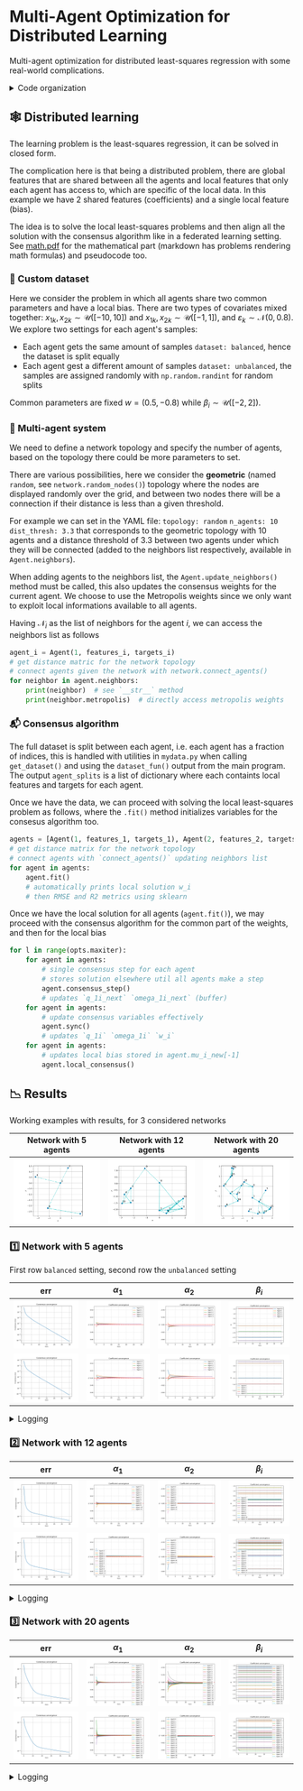 # Multi-Agent Optimization for Distributed Learning

Multi-agent optimization for distributed least-squares regression with some real-world complications.

<details>
<summary>Code organization</summary>

```bash
pip install -r requirements.txt
```

- `src/configs/` folder with yaml configuration files
- `src/logs/` folder automatically created
- `src/plots/` folder with plotted results (network, parameter convergence and consensus objective convergence)
- `src/cmd_args.py` arguments for main programs
- `src/main.py` main program with arguments, see `python main.py --help` (for now just the configuration file)
- `src/mydata.py` utilities for dataset creation
- `src/network.py` utilities for multi-agent network creation, contains `random_nodes()` `connect_agents()` `plot_network()` functions
- `src/train.py` utilities for agents training and consensus algorithm, contains `Agent` class and `consensus_algorithm()` function
- `src/utils.py` other utilities

You can run the main program as follows (also works for `network.py` and `mydata.py` for inspecting agents network and data respectively)

```bash
python src/main.py --config src/configs/exp1.yaml
```

Otherwise go for `chmod +x src/commands.sh` then run `src/commands.sh` for plotting the networks and then running consensus algorithm for each setting

</details>

## :spider_web: Distributed learning

The learning problem is the least-squares regression, it can be solved in closed form.

The complication here is that being a distributed problem, there are global features that are shared between all the agents and local features that only each agent has access to, which are specific of the local data. In this example we have 2 shared features (coefficients) and a single local feature (bias).

The idea is to solve the local least-squares problems and then align all the solution with the consensus algorithm like in a federated learning setting. See [math.pdf](math.pdf) for the mathematical part (markdown has problems rendering math formulas) and pseudocode too.

### :file_folder: Custom dataset

Here we consider the problem in which all agents share two common parameters and have a local bias. There are two types of covariates mixed together: $x_{1k},x_{2k}\sim\mathcal{U}([-10,10])$ and $x_{1k},x_{2k}\sim\mathcal{U}([-1,1])$, and $\varepsilon_k\sim\mathcal{N}(0,0.8)$. We explore two settings for each agent's samples:
- Each agent gets the same amount of samples `dataset: balanced`, hence the dataset is split equally
- Each agent gest a different amount of samples `dataset: unbalanced`, the samples are assigned randomly with `np.random.randint` for random splits

Common parameters are fixed $w=(0.5,-0.8)$ while $\beta_i\sim\mathcal{U}([-2,2])$.

### :busts_in_silhouette: Multi-agent system

We need to define a network topology and specify the number of agents, based on the topology there could be more parameters to set.

There are various possibilities, here we consider the **geometric** (named `random`, see `network.random_nodes()`) topology where the nodes are displayed randomly over the grid, and between two nodes there will be a connection if their distance is less than a given threshold.
<!-- - Geometric: generate random 2D coordinates the connect two agents if their distance is below a given threshold (see `network.random_nodes()`)
- Ring: display the nodes in a circle (see `network.ring_nodes`) as the previous the threshold should be provided here too -->

For example we can set in the YAML file: `topology: random` `n_agents: 10` `dist_thresh: 3.3` that corresponds to the geometric topology with 10 agents and a distance threshold of 3.3 between two agents under which they will be connected (added to the neighbors list respectively, available in `Agent.neighbors`).

When adding agents to the neighbors list, the `Agent.update_neighbors()` method must be called, this also updates the consensus weights for the current agent. We choose to use the Metropolis weights since we only want to exploit local informations available to all agents.

Having $\mathcal{N}_i$ as the list of neighbors for the agent $i$, we can access the neighbors list as follows

```python
agent_i = Agent(1, features_i, targets_i)
# get distance matric for the network topology
# connect agents given the network with network.connect_agents()
for neighbor in agent.neighbors:
    print(neighbor)  # see `__str__` method
    print(neighbor.metropolis)  # directly access metropolis weights
```

### :mailbox_with_mail: Consensus algorithm

The full dataset is split between each agent, i.e. each agent has a fraction of indices, this is handled with utilities in `mydata.py` when calling `get_dataset()` and using the `dataset_fun()` output from the main program. The output `agent_splits` is a list of dictionary where each containts local features and targets for each agent.

Once we have the data, we can proceed with solving the local least-squares problem as follows, where the `.fit()` method initializes variables for the consesus algorithm too.

```python
agents = [Agent(1, features_1, targets_1), Agent(2, features_2, targets_2)]
# get distance matrix for the network topology
# connect agents with `connect_agents()` updating neighbors list
for agent in agents:
    agent.fit()
    # automatically prints local solution w_i
    # then RMSE and R2 metrics using sklearn
```

Once we have the local solution for all agents (`agent.fit()`), we may proceed with the consensus algorithm for the common part of the weights, and then for the local bias

```python
for l in range(opts.maxiter):
    for agent in agents:
        # single consensus step for each agent
        # stores solution elsewhere util all agents make a step
        agent.consensus_step()
        # updates `q_1i_next` `omega_1i_next` (buffer)
    for agent in agents:
        # update consensus variables effectively
        agent.sync()
        # updates `q_1i` `omega_1i` `w_i`
    for agent in agents:
        # updates local bias stored in agent.mu_i_new[-1]
        agent.local_consensus()
```

## :chart_with_downwards_trend: Results

Working examples with results, for 3 considered networks

Network with 5 agents | Network with 12 agents | Network with 20 agents
-- | -- | --
<img src="src/plots/balanced_random5/balanced_random5_net.svg" alt="Network with 5 agents"> | <img src="src/plots/balanced_random12/balanced_random12_net.svg" alt="Network with 12 agents"> | <img src="src/plots/balanced_random20/balanced_random20_net.svg" alt="Network with 20 agents">

### :one: Network with 5 agents

First row `balanced` setting, second row the `unbalanced` setting

err | $\alpha_1$ | $\alpha_2$ | $\beta_i$
--- | --- | --- | ---
<img src="src/plots/balanced_random5/balanced_random5_iters.svg"> | <img src="src/plots/balanced_random5/balanced_random5_alpha1.svg"> | <img src="src/plots/balanced_random5/balanced_random5_alpha2.svg"> | <img src="src/plots/balanced_random5/balanced_random5_beta.svg">
<img src="src/plots/balanced_random5/balanced_random5_iters.svg"> | <img src="src/plots/unbalanced_random5/unbalanced_random5_alpha1.svg"> | <img src="src/plots/unbalanced_random5/unbalanced_random5_alpha2.svg"> | <img src="src/plots/unbalanced_random5/unbalanced_random5_beta.svg">

<details>
<summary>Logging</summary>

See the configuration files for the [balanced](src/configs/balanced_random5.yaml) and [unbalanced](src/configs/unbalanced_random5.yaml) settings.

<table style="width:100%">
<tr>
  <th style="width:100px">Balanced setting</th>
  <th style="width:100%">Unbalanced setting</th>
</tr>
<tr>
<td>

```bash
python src/main.py --config src/configs/balanced_random5.yaml

Actual parameters:
Agent 0, w_i=[ 0.5    -0.8    -1.4839], samples=1000 (20.0%)
Agent 1, w_i=[ 0.5    -0.8    -0.2787], samples=1000 (20.0%)
Agent 2, w_i=[ 0.5    -0.8    -0.9012], samples=1000 (20.0%)
Agent 3, w_i=[ 0.5   -0.8    1.551], samples=1000 (20.0%)
Agent 4, w_i=[ 0.5    -0.8    -1.8377], samples=1000 (20.0%)
Local least-squares:
Agent 0 local solution w_i=[ 0.5051 -0.8158 -1.5278], RMSE=0.83, R2=0.93
Agent 1 local solution w_i=[ 0.5056 -0.7946 -0.2842], RMSE=0.83, R2=0.93
Agent 2 local solution w_i=[ 0.5061 -0.8045 -0.8783], RMSE=0.83, R2=0.93
Agent 3 local solution w_i=[ 0.4942 -0.804   1.5345], RMSE=0.78, R2=0.94
Agent 4 local solution w_i=[ 0.5032 -0.8    -1.8503], RMSE=0.80, R2=0.93
After consensus:
Agent 0 local solution w_i=[ 0.5021 -0.8036 -1.5279], RMSE=0.83, R2=0.93
Agent 1 local solution w_i=[ 0.5021 -0.8036 -0.2839], RMSE=0.83, R2=0.93
Agent 2 local solution w_i=[ 0.5021 -0.8036 -0.8788], RMSE=0.83, R2=0.93
Agent 3 local solution w_i=[ 0.5021 -0.8036  1.5361], RMSE=0.78, R2=0.94
Agent 4 local solution w_i=[ 0.5021 -0.8035 -1.85  ], RMSE=0.80, R2=0.93
```

</td>
<td>

```bash
python src/main.py --config src/configs/unbalanced_random5.yaml

Actual parameters:
Agent 0, w_i=[ 0.5    -0.8    -0.5058], samples=1390 (27.8%)
Agent 1, w_i=[ 0.5    -0.8     0.6799], samples=586 (11.7%)
Agent 2, w_i=[ 0.5    -0.8    -1.7121], samples=1241 (24.8%)
Agent 3, w_i=[ 0.5    -0.8    -0.9733], samples=1299 (26.0%)
Agent 4, w_i=[ 0.5    -0.8     0.8556], samples=484 (9.7%)
Local least-squares:
Agent 0 local solution w_i=[ 0.508  -0.7775 -0.4794], RMSE=0.79, R2=0.93
Agent 1 local solution w_i=[ 0.507  -0.8076  0.6746], RMSE=0.82, R2=0.93
Agent 2 local solution w_i=[ 0.5045 -0.8033 -1.7414], RMSE=0.80, R2=0.93
Agent 3 local solution w_i=[ 0.4949 -0.799  -0.9673], RMSE=0.80, R2=0.93
Agent 4 local solution w_i=[ 0.495  -0.8051  0.827 ], RMSE=0.82, R2=0.92
After consensus:
Agent 0 local solution w_i=[ 0.5015 -0.7959 -0.4795], RMSE=0.79, R2=0.93
Agent 1 local solution w_i=[ 0.5016 -0.7959  0.6785], RMSE=0.82, R2=0.93
Agent 2 local solution w_i=[ 0.5015 -0.796  -1.7417], RMSE=0.80, R2=0.93
Agent 3 local solution w_i=[ 0.5015 -0.796  -0.9673], RMSE=0.80, R2=0.93
Agent 4 local solution w_i=[ 0.5015 -0.796   0.8249], RMSE=0.82, R2=0.92
```

</td>
</tr>
</table>

</details>


### :two: Network with 12 agents

err | $\alpha_1$ | $\alpha_2$ | $\beta_i$
--- | --- | --- | ---
<img src="src/plots/balanced_random12/balanced_random12_iters.svg"> | <img src="src/plots/balanced_random12/balanced_random12_alpha1.svg"> | <img src="src/plots/balanced_random12/balanced_random12_alpha2.svg"> | <img src="src/plots/balanced_random12/balanced_random12_beta.svg">
<img src="src/plots/balanced_random12/balanced_random12_iters.svg"> | <img src="src/plots/unbalanced_random12/unbalanced_random12_alpha1.svg"> | <img src="src/plots/unbalanced_random12/unbalanced_random12_alpha2.svg"> | <img src="src/plots/unbalanced_random12/unbalanced_random12_beta.svg">

<details>
<summary>Logging</summary>

See the configuration files for the [balanced](src/configs/balanced_random12.yaml) and [unbalanced](src/configs/unbalanced_random12.yaml) settings.

<table>
<tr>
<th>Balanced setting</th>
<th>Unbalanced setting</th>
</tr>
<tr>
<td>

```bash
python src/main.py --config src/configs/balanced_random12.yaml

Actual parameters:
Agent 0, w_i=[ 0.5    -0.8    -0.5256], samples=1000 (8.3%)
Agent 1, w_i=[ 0.5    -0.8     0.7044], samples=1000 (8.3%)
Agent 2, w_i=[ 0.5    -0.8     0.1161], samples=1000 (8.3%)
Agent 3, w_i=[ 0.5    -0.8    -0.4716], samples=1000 (8.3%)
Agent 4, w_i=[ 0.5    -0.8    -0.1973], samples=1000 (8.3%)
Agent 5, w_i=[ 0.5    -0.8    -1.9481], samples=1000 (8.3%)
Agent 6, w_i=[ 0.5    -0.8     1.0821], samples=1000 (8.3%)
Agent 7, w_i=[ 0.5   -0.8   -1.836], samples=1000 (8.3%)
Agent 8, w_i=[ 0.5    -0.8     1.3173], samples=1000 (8.3%)
Agent 9, w_i=[ 0.5   -0.8    0.164], samples=1000 (8.3%)
Agent 10, w_i=[ 0.5    -0.8     0.1113], samples=1000 (8.3%)
Agent 11, w_i=[ 0.5    -0.8     0.8183], samples=1000 (8.3%)
Local least-squares:
Agent 0 local solution w_i=[ 0.4975 -0.8045 -0.4993], RMSE=0.73, R2=0.94
Agent 1 local solution w_i=[ 0.4901 -0.8028  0.699 ], RMSE=0.78, R2=0.93
Agent 2 local solution w_i=[ 0.4989 -0.817   0.0918], RMSE=0.78, R2=0.93
Agent 3 local solution w_i=[ 0.5034 -0.7831 -0.5055], RMSE=0.78, R2=0.94
Agent 4 local solution w_i=[ 0.4972 -0.7915 -0.1915], RMSE=0.79, R2=0.94
Agent 5 local solution w_i=[ 0.5041 -0.7811 -1.9141], RMSE=0.76, R2=0.93
Agent 6 local solution w_i=[ 0.502  -0.8266  1.0841], RMSE=0.77, R2=0.94
Agent 7 local solution w_i=[ 0.5003 -0.8037 -1.8269], RMSE=0.81, R2=0.93
Agent 8 local solution w_i=[ 0.4979 -0.7934  1.3539], RMSE=0.80, R2=0.93
Agent 9 local solution w_i=[ 0.4964 -0.802   0.1639], RMSE=0.80, R2=0.93
Agent 10 local solution w_i=[ 0.5033 -0.7958  0.1309], RMSE=0.80, R2=0.93
Agent 11 local solution w_i=[ 0.502  -0.8018  0.81  ], RMSE=0.82, R2=0.93
After consensus:
Agent 0 local solution w_i=[ 0.4997 -0.7997 -0.4993], RMSE=0.73, R2=0.94
Agent 1 local solution w_i=[ 0.4989 -0.8     0.6984], RMSE=0.78, R2=0.93
Agent 2 local solution w_i=[ 0.4989 -0.8     0.0939], RMSE=0.78, R2=0.93
Agent 3 local solution w_i=[ 0.4989 -0.8    -0.5072], RMSE=0.78, R2=0.93
Agent 4 local solution w_i=[ 0.5003 -0.7994 -0.1915], RMSE=0.79, R2=0.94
Agent 5 local solution w_i=[ 0.5002 -0.7995 -1.9133], RMSE=0.76, R2=0.93
Agent 6 local solution w_i=[ 0.5003 -0.7994  1.0861], RMSE=0.77, R2=0.94
Agent 7 local solution w_i=[ 0.4989 -0.8    -1.8269], RMSE=0.81, R2=0.93
Agent 8 local solution w_i=[ 0.4991 -0.7999  1.3535], RMSE=0.80, R2=0.93
Agent 9 local solution w_i=[ 0.4989 -0.8     0.1635], RMSE=0.80, R2=0.93
Agent 10 local solution w_i=[ 0.5003 -0.7994  0.1311], RMSE=0.80, R2=0.93
Agent 11 local solution w_i=[ 0.4989 -0.8     0.8102], RMSE=0.82, R2=0.93
```

</td>
<td>

```bash
python src/main.py --config src/configs/unbalanced_random12.yaml

Actual parameters:
Agent 0, w_i=[ 0.5    -0.8     0.1113], samples=134 (1.1%)
Agent 1, w_i=[ 0.5    -0.8     0.8183], samples=505 (4.2%)
Agent 2, w_i=[ 0.5    -0.8     1.4382], samples=590 (4.9%)
Agent 3, w_i=[ 0.5    -0.8     1.7706], samples=968 (8.1%)
Agent 4, w_i=[ 0.5    -0.8     0.1735], samples=1823 (15.2%)
Agent 5, w_i=[ 0.5    -0.8    -1.3974], samples=1374 (11.5%)
Agent 6, w_i=[ 0.5    -0.8     1.5145], samples=1840 (15.3%)
Agent 7, w_i=[ 0.5    -0.8    -1.8373], samples=2249 (18.7%)
Agent 8, w_i=[ 0.5    -0.8     1.2293], samples=413 (3.4%)
Agent 9, w_i=[ 0.5    -0.8     0.7217], samples=523 (4.4%)
Agent 10, w_i=[ 0.5    -0.8     1.6189], samples=1143 (9.5%)
Agent 11, w_i=[ 0.5    -0.8     1.5899], samples=438 (3.6%)
Local least-squares:
Agent 0 local solution w_i=[ 0.5227 -0.8354  0.0824], RMSE=0.68, R2=0.95
Agent 1 local solution w_i=[ 0.5038 -0.8217  0.8488], RMSE=0.75, R2=0.94
Agent 2 local solution w_i=[ 0.5111 -0.8053  1.4807], RMSE=0.74, R2=0.94
Agent 3 local solution w_i=[ 0.4963 -0.7834  1.7543], RMSE=0.78, R2=0.93
Agent 4 local solution w_i=[ 0.5041 -0.8019  0.1386], RMSE=0.78, R2=0.93
Agent 5 local solution w_i=[ 0.4981 -0.8016 -1.3862], RMSE=0.79, R2=0.94
Agent 6 local solution w_i=[ 0.5093 -0.8047  1.5307], RMSE=0.78, R2=0.94
Agent 7 local solution w_i=[ 0.501  -0.7958 -1.8176], RMSE=0.80, R2=0.93
Agent 8 local solution w_i=[ 0.4937 -0.7952  1.2577], RMSE=0.79, R2=0.93
Agent 9 local solution w_i=[ 0.5063 -0.7994  0.7563], RMSE=0.80, R2=0.93
Agent 10 local solution w_i=[ 0.495  -0.799   1.6182], RMSE=0.81, R2=0.93
Agent 11 local solution w_i=[ 0.4981 -0.7991  1.5569], RMSE=0.83, R2=0.92
After consensus:
Agent 0 local solution w_i=[ 0.5019 -0.8     0.025 ], RMSE=0.69, R2=0.95
Agent 1 local solution w_i=[ 0.5014 -0.7985  0.8533], RMSE=0.75, R2=0.94
Agent 2 local solution w_i=[ 0.5014 -0.7985  1.4818], RMSE=0.74, R2=0.94
Agent 3 local solution w_i=[ 0.5014 -0.7985  1.756 ], RMSE=0.79, R2=0.93
Agent 4 local solution w_i=[ 0.5022 -0.8009  0.1385], RMSE=0.78, R2=0.93
Agent 5 local solution w_i=[ 0.5021 -0.8008 -1.3853], RMSE=0.79, R2=0.94
Agent 6 local solution w_i=[ 0.5022 -0.8009  1.5302], RMSE=0.78, R2=0.94
Agent 7 local solution w_i=[ 0.5014 -0.7985 -1.8176], RMSE=0.80, R2=0.93
Agent 8 local solution w_i=[ 0.5016 -0.799   1.257 ], RMSE=0.79, R2=0.93
Agent 9 local solution w_i=[ 0.5014 -0.7985  0.7558], RMSE=0.80, R2=0.93
Agent 10 local solution w_i=[ 0.5022 -0.8009  1.616 ], RMSE=0.81, R2=0.93
Agent 11 local solution w_i=[ 0.5014 -0.7985  1.5591], RMSE=0.83, R2=0.92
```

</td>
</tr>
</table>

</details>


### :three: Network with 20 agents

err | $\alpha_1$ | $\alpha_2$ | $\beta_i$
--- | --- | --- | ---
<img src="src/plots/balanced_random20/balanced_random20_iters.svg"> | <img src="src/plots/balanced_random20/balanced_random20_alpha1.svg"> | <img src="src/plots/balanced_random20/balanced_random20_alpha2.svg"> | <img src="src/plots/balanced_random20/balanced_random20_beta.svg">
<img src="src/plots/balanced_random20/balanced_random20_iters.svg"> | <img src="src/plots/unbalanced_random20/unbalanced_random20_alpha1.svg"> | <img src="src/plots/unbalanced_random20/unbalanced_random20_alpha2.svg"> | <img src="src/plots/unbalanced_random20/unbalanced_random20_beta.svg">

<details>
<summary>Logging</summary>

See the configuration files for the [balanced](src/configs/balanced_random20.yaml) and [unbalanced](src/configs/unbalanced_random20.yaml) settings.

<table>
<tr>
<th>Balanced setting</th>
<th>Unbalanced setting</th>
</tr>
<tr>
<td>

```bash
python src/main.py --config src/configs/balanced_random20.yaml

Actual parameters:
Agent 0, w_i=[ 0.5    -0.8    -1.8764], samples=1000 (5.0%)
Agent 1, w_i=[ 0.5    -0.8    -0.0773], samples=1000 (5.0%)
Agent 2, w_i=[ 0.5   -0.8    1.182], samples=1000 (5.0%)
Agent 3, w_i=[ 0.5    -0.8     0.5883], samples=1000 (5.0%)
Agent 4, w_i=[ 0.5    -0.8     1.8653], samples=1000 (5.0%)
Agent 5, w_i=[ 0.5    -0.8     1.3731], samples=1000 (5.0%)
Agent 6, w_i=[ 0.5    -0.8     0.1062], samples=1000 (5.0%)
Agent 7, w_i=[ 0.5    -0.8    -1.1739], samples=1000 (5.0%)
Agent 8, w_i=[ 0.5    -0.8    -1.9849], samples=1000 (5.0%)
Agent 9, w_i=[ 0.5   -0.8    1.922], samples=1000 (5.0%)
Agent 10, w_i=[ 0.5    -0.8     1.7533], samples=1000 (5.0%)
Agent 11, w_i=[ 0.5    -0.8    -0.9034], samples=1000 (5.0%)
Agent 12, w_i=[ 0.5    -0.8     0.5529], samples=1000 (5.0%)
Agent 13, w_i=[ 0.5   -0.8    0.917], samples=1000 (5.0%)
Agent 14, w_i=[ 0.5    -0.8     0.3121], samples=1000 (5.0%)
Agent 15, w_i=[ 0.5    -0.8     1.3718], samples=1000 (5.0%)
Agent 16, w_i=[ 0.5    -0.8    -1.6887], samples=1000 (5.0%)
Agent 17, w_i=[ 0.5   -0.8    1.586], samples=1000 (5.0%)
Agent 18, w_i=[ 0.5    -0.8    -0.4319], samples=1000 (5.0%)
Agent 19, w_i=[ 0.5    -0.8    -0.0772], samples=1000 (5.0%)
Local least-squares:
Agent 0 local solution w_i=[ 0.5046 -0.7984 -1.8653], RMSE=0.80, R2=0.93
Agent 1 local solution w_i=[ 0.5029 -0.801  -0.0571], RMSE=0.79, R2=0.93
Agent 2 local solution w_i=[ 0.504  -0.8123  1.1633], RMSE=0.81, R2=0.93
Agent 3 local solution w_i=[ 0.5061 -0.8194  0.5994], RMSE=0.82, R2=0.93
Agent 4 local solution w_i=[ 0.4945 -0.8003  1.8561], RMSE=0.84, R2=0.93
Agent 5 local solution w_i=[ 0.4915 -0.8161  1.343 ], RMSE=0.81, R2=0.93
Agent 6 local solution w_i=[ 0.4966 -0.7962  0.0993], RMSE=0.79, R2=0.93
Agent 7 local solution w_i=[ 0.498  -0.7999 -1.1855], RMSE=0.80, R2=0.93
Agent 8 local solution w_i=[ 0.4936 -0.8069 -1.9928], RMSE=0.81, R2=0.93
Agent 9 local solution w_i=[ 0.5151 -0.8164  1.9148], RMSE=0.77, R2=0.94
Agent 10 local solution w_i=[ 0.4919 -0.8034  1.7081], RMSE=0.81, R2=0.93
Agent 11 local solution w_i=[ 0.4912 -0.7945 -0.8693], RMSE=0.80, R2=0.93
Agent 12 local solution w_i=[ 0.4903 -0.7956  0.593 ], RMSE=0.77, R2=0.94
Agent 13 local solution w_i=[ 0.5069 -0.8023  0.9172], RMSE=0.82, R2=0.92
Agent 14 local solution w_i=[ 0.5038 -0.8033  0.3373], RMSE=0.82, R2=0.93
Agent 15 local solution w_i=[ 0.4988 -0.7956  1.3336], RMSE=0.81, R2=0.92
Agent 16 local solution w_i=[ 0.4983 -0.7851 -1.6951], RMSE=0.80, R2=0.93
Agent 17 local solution w_i=[ 0.4919 -0.7704  1.5949], RMSE=0.79, R2=0.92
Agent 18 local solution w_i=[ 0.5057 -0.8263 -0.4102], RMSE=0.82, R2=0.93
Agent 19 local solution w_i=[ 0.5048 -0.8042 -0.0513], RMSE=0.81, R2=0.93
After consensus:
Agent 0 local solution w_i=[ 0.4995 -0.8025 -1.8651], RMSE=0.80, R2=0.93
Agent 1 local solution w_i=[ 0.4996 -0.8012 -0.0577], RMSE=0.79, R2=0.93
Agent 2 local solution w_i=[ 0.4996 -0.8012  1.1603], RMSE=0.81, R2=0.93
Agent 3 local solution w_i=[ 0.4995 -0.8015  0.5961], RMSE=0.82, R2=0.93
Agent 4 local solution w_i=[ 0.4994 -0.8028  1.8563], RMSE=0.84, R2=0.93
Agent 5 local solution w_i=[ 0.4993 -0.8033  1.345 ], RMSE=0.81, R2=0.93
Agent 6 local solution w_i=[ 0.4995 -0.8029  0.0986], RMSE=0.79, R2=0.93
Agent 7 local solution w_i=[ 0.4996 -0.8012 -1.1847], RMSE=0.80, R2=0.93
Agent 8 local solution w_i=[ 0.4995 -0.8021 -1.9912], RMSE=0.81, R2=0.93
Agent 9 local solution w_i=[ 0.4996 -0.8012  1.9159], RMSE=0.78, R2=0.94
Agent 10 local solution w_i=[ 0.4994 -0.8032  1.7079], RMSE=0.82, R2=0.93
Agent 11 local solution w_i=[ 0.4996 -0.8012 -0.8676], RMSE=0.80, R2=0.93
Agent 12 local solution w_i=[ 0.4996 -0.8012  0.5927], RMSE=0.77, R2=0.94
Agent 13 local solution w_i=[ 0.4993 -0.8034  0.9176], RMSE=0.82, R2=0.92
Agent 14 local solution w_i=[ 0.4993 -0.8034  0.3376], RMSE=0.82, R2=0.93
Agent 15 local solution w_i=[ 0.4993 -0.8033  1.3331], RMSE=0.81, R2=0.92
Agent 16 local solution w_i=[ 0.4995 -0.8028 -1.6942], RMSE=0.80, R2=0.93
Agent 17 local solution w_i=[ 0.4996 -0.8011  1.5929], RMSE=0.79, R2=0.92
Agent 18 local solution w_i=[ 0.4995 -0.8024 -0.4105], RMSE=0.82, R2=0.92
Agent 19 local solution w_i=[ 0.4995 -0.8027 -0.052 ], RMSE=0.81, R2=0.93
```

</td>
<td>

```bash
python src/main.py --config src/configs/unbalanced_random20.yaml

Actual parameters:
Agent 0, w_i=[ 0.5    -0.8    -1.6887], samples=1239 (6.2%)
Agent 1, w_i=[ 0.5   -0.8    1.586], samples=850 (4.2%)
Agent 2, w_i=[ 0.5    -0.8    -0.4319], samples=255 (1.3%)
Agent 3, w_i=[ 0.5    -0.8    -0.0772], samples=3544 (17.7%)
Agent 4, w_i=[ 0.5    -0.8    -0.2211], samples=153 (0.8%)
Agent 5, w_i=[ 0.5    -0.8     0.1251], samples=816 (4.1%)
Agent 6, w_i=[ 0.5    -0.8     0.3927], samples=332 (1.7%)
Agent 7, w_i=[ 0.5    -0.8     0.8414], samples=308 (1.5%)
Agent 8, w_i=[ 0.5    -0.8     0.0998], samples=746 (3.7%)
Agent 9, w_i=[ 0.5    -0.8     0.7391], samples=2378 (11.9%)
Agent 10, w_i=[ 0.5    -0.8    -0.6468], samples=1828 (9.1%)
Agent 11, w_i=[ 0.5    -0.8     1.7467], samples=992 (5.0%)
Agent 12, w_i=[ 0.5    -0.8    -1.7419], samples=44 (0.2%)
Agent 13, w_i=[ 0.5    -0.8     0.1822], samples=937 (4.7%)
Agent 14, w_i=[ 0.5    -0.8    -1.6504], samples=1757 (8.8%)
Agent 15, w_i=[ 0.5    -0.8    -0.2289], samples=1684 (8.4%)
Agent 16, w_i=[ 0.5    -0.8    -0.9697], samples=354 (1.8%)
Agent 17, w_i=[ 0.5    -0.8     1.7476], samples=1161 (5.8%)
Agent 18, w_i=[ 0.5    -0.8    -1.9477], samples=347 (1.7%)
Agent 19, w_i=[ 0.5    -0.8    -0.4352], samples=275 (1.4%)
Local least-squares:
Agent 0 local solution w_i=[ 0.4987 -0.7964 -1.6642], RMSE=0.79, R2=0.93
Agent 1 local solution w_i=[ 0.5016 -0.7856  1.5689], RMSE=0.81, R2=0.93
Agent 2 local solution w_i=[ 0.5158 -0.7965 -0.457 ], RMSE=0.84, R2=0.93
Agent 3 local solution w_i=[ 0.4985 -0.8015 -0.0801], RMSE=0.82, R2=0.93
Agent 4 local solution w_i=[ 0.475  -0.7944 -0.3603], RMSE=0.78, R2=0.93
Agent 5 local solution w_i=[ 0.4928 -0.7938  0.1156], RMSE=0.79, R2=0.93
Agent 6 local solution w_i=[ 0.4911 -0.8027  0.3649], RMSE=0.80, R2=0.93
Agent 7 local solution w_i=[ 0.5023 -0.82    0.848 ], RMSE=0.85, R2=0.92
Agent 8 local solution w_i=[ 0.5055 -0.8114  0.1151], RMSE=0.79, R2=0.94
Agent 9 local solution w_i=[ 0.5031 -0.7994  0.7245], RMSE=0.80, R2=0.93
Agent 10 local solution w_i=[ 0.5003 -0.8021 -0.6299], RMSE=0.79, R2=0.93
Agent 11 local solution w_i=[ 0.4979 -0.8096  1.7366], RMSE=0.81, R2=0.93
Agent 12 local solution w_i=[ 0.5422 -0.7173 -1.8661], RMSE=0.75, R2=0.89
Agent 13 local solution w_i=[ 0.5099 -0.8046  0.2213], RMSE=0.82, R2=0.93
Agent 14 local solution w_i=[ 0.4985 -0.7951 -1.668 ], RMSE=0.82, R2=0.92
Agent 15 local solution w_i=[ 0.5021 -0.8051 -0.2092], RMSE=0.78, R2=0.93
Agent 16 local solution w_i=[ 0.5038 -0.7953 -1.0049], RMSE=0.82, R2=0.92
Agent 17 local solution w_i=[ 0.4985 -0.8109  1.7588], RMSE=0.83, R2=0.92
Agent 18 local solution w_i=[ 0.496  -0.8141 -1.9055], RMSE=0.78, R2=0.93
Agent 19 local solution w_i=[ 0.4933 -0.8207 -0.3997], RMSE=0.84, R2=0.94
After consensus:
Agent 0 local solution w_i=[ 0.5003 -0.8015 -1.664 ], RMSE=0.79, R2=0.93
Agent 1 local solution w_i=[ 0.501  -0.8019  1.5694], RMSE=0.81, R2=0.93
Agent 2 local solution w_i=[ 0.501  -0.8019 -0.459 ], RMSE=0.84, R2=0.93
Agent 3 local solution w_i=[ 0.5009 -0.8018 -0.0801], RMSE=0.82, R2=0.93
Agent 4 local solution w_i=[ 0.5002 -0.8013 -0.4277], RMSE=0.78, R2=0.93
Agent 5 local solution w_i=[ 0.5    -0.8011  0.1138], RMSE=0.80, R2=0.93
Agent 6 local solution w_i=[ 0.5001 -0.8014  0.3655], RMSE=0.80, R2=0.93
Agent 7 local solution w_i=[ 0.5011 -0.8019  0.8359], RMSE=0.85, R2=0.92
Agent 8 local solution w_i=[ 0.5005 -0.8016  0.112 ], RMSE=0.80, R2=0.94
Agent 9 local solution w_i=[ 0.5011 -0.8019  0.7245], RMSE=0.80, R2=0.93
Agent 10 local solution w_i=[ 0.5001 -0.8012 -0.63  ], RMSE=0.79, R2=0.93
Agent 11 local solution w_i=[ 0.5011 -0.8019  1.7354], RMSE=0.81, R2=0.93
Agent 12 local solution w_i=[ 0.501  -0.8019 -2.1335], RMSE=0.83, R2=0.87
Agent 13 local solution w_i=[ 0.5    -0.8011  0.2209], RMSE=0.82, R2=0.93
Agent 14 local solution w_i=[ 0.5    -0.8011 -1.6683], RMSE=0.82, R2=0.92
Agent 15 local solution w_i=[ 0.5    -0.8011 -0.2093], RMSE=0.78, R2=0.93
Agent 16 local solution w_i=[ 0.5002 -0.8014 -1.0115], RMSE=0.82, R2=0.92
Agent 17 local solution w_i=[ 0.5011 -0.8019  1.7583], RMSE=0.83, R2=0.92
Agent 18 local solution w_i=[ 0.5004 -0.8015 -1.9051], RMSE=0.78, R2=0.93
Agent 19 local solution w_i=[ 0.5002 -0.8014 -0.374 ], RMSE=0.84, R2=0.93
```
</td>
</tr>
</table>

</details>
